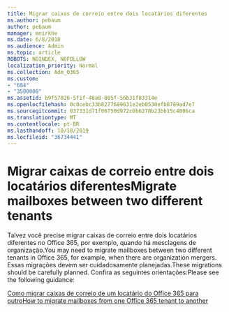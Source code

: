 ```yaml
---
title: Migrar caixas de correio entre dois locatários diferentes
ms.author: pebaum
author: pebaum
manager: mnirkhe
ms.date: 6/8/2018
ms.audience: Admin
ms.topic: article
ROBOTS: NOINDEX, NOFOLLOW
localization_priority: Normal
ms.collection: Adm_O365
ms.custom:
- "684"
- "3500008"
ms.assetid: b9f57026-5f1f-48a8-805f-56b31f83314e
ms.openlocfilehash: 0c0cebc33b8277689631e2eb0530efb8789ad7e7
ms.sourcegitcommit: 037331d71f06750d972c0b6278b23bb15c4806ca
ms.translationtype: MT
ms.contentlocale: pt-BR
ms.lasthandoff: 10/18/2019
ms.locfileid: "36734441"
---
```

# <a name="migrate-mailboxes-between-two-different-tenants"></a><span data-ttu-id="f662d-102">Migrar caixas de correio entre dois locatários diferentes</span><span class="sxs-lookup"><span data-stu-id="f662d-102">Migrate mailboxes between two different tenants</span></span>

<span data-ttu-id="f662d-103">Talvez você precise migrar caixas de correio entre dois locatários diferentes no Office 365, por exemplo, quando há mesclagens de organização.</span><span class="sxs-lookup"><span data-stu-id="f662d-103">You may need to migrate mailboxes between two different tenants in Office 365, for example, when there are organization mergers.</span></span> <span data-ttu-id="f662d-104">Essas migrações devem ser cuidadosamente planejadas.</span><span class="sxs-lookup"><span data-stu-id="f662d-104">These migrations should be carefully planned.</span></span> <span data-ttu-id="f662d-105">Confira as seguintes orientações:</span><span class="sxs-lookup"><span data-stu-id="f662d-105">Please see the following guidance:</span></span>
  
[<span data-ttu-id="f662d-106">Como migrar caixas de correio de um locatário do Office 365 para outro</span><span class="sxs-lookup"><span data-stu-id="f662d-106">How to migrate mailboxes from one Office 365 tenant to another</span></span>](https://docs.microsoft.com/Exchange/mailbox-migration/migrate-mailboxes-across-tenants)
  
